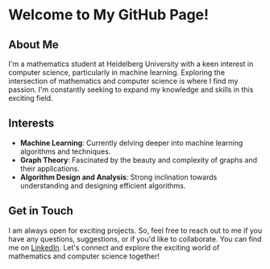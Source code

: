 # Welcome to My GitHub Page!

## About Me
I'm a mathematics student at Heidelberg University with a keen interest in computer science, particularly in machine learning. Exploring the intersection of mathematics and computer science is where I find my passion. I'm constantly seeking to expand my knowledge and skills in this exciting field.

## Interests
- **Machine Learning**: Currently delving deeper into machine learning algorithms and techniques.
- **Graph Theory**: Fascinated by the beauty and complexity of graphs and their applications.
- **Algorithm Design and Analysis**: Strong inclination towards understanding and designing efficient algorithms.

## Get in Touch
I am always open for exciting projects. So, feel free to reach out to me if you have any questions, suggestions, or if you'd like to collaborate. You can find me on [LinkedIn](http://www.linkedin.com/in/lukas-schaller). Let's connect and explore the exciting world of mathematics and computer science together!
